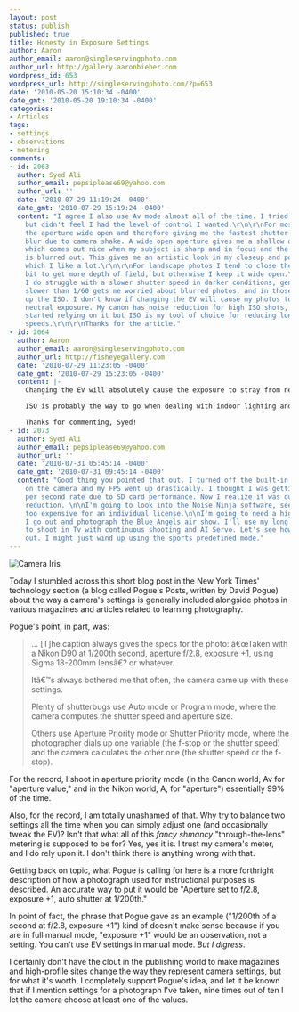 ```yaml
---
layout: post
status: publish
published: true
title: Honesty in Exposure Settings
author: Aaron
author_email: aaron@singleservingphoto.com
author_url: http://gallery.aaronbieber.com
wordpress_id: 653
wordpress_url: http://singleservingphoto.com/?p=653
date: '2010-05-20 15:10:34 -0400'
date_gmt: '2010-05-20 19:10:34 -0400'
categories:
- Articles
tags:
- settings
- observations
- metering
comments:
- id: 2063
  author: Syed Ali
  author_email: pepsiplease69@yahoo.com
  author_url: ''
  date: '2010-07-29 11:19:24 -0400'
  date_gmt: '2010-07-29 15:19:24 -0400'
  content: "I agree I also use Av mode almost all of the time. I tried using P mode
    but didn't feel I had the level of control I wanted.\r\n\r\nFor most cases I keep
    the aperture wide open and therefore giving me the fastest shutter speed to avoid
    blur due to camera shake. A wide open aperture gives me a shallow depth of field
    which comes out nice when my subject is sharp and in focus and the background
    is blurred out. This gives me an artistic look in my closeup and portrait photos,
    which I like a lot.\r\n\r\nFor landscape photos I tend to close the aperture a
    bit to get more depth of field, but otherwise I keep it wide open.\r\n\r\nSometimes
    I do struggle with a slower shutter speed in darker conditions, generally anything
    slower than 1/60 gets me worried about blurred photos, and in those cases I bump
    up the ISO. I don't know if changing the EV will cause my photos to not have a
    neutral exposure. My canon has noise reduction for high ISO shots, I haven't quite
    started relying on it but ISO is my tool of choice for reducing longer shutter
    speeds.\r\n\r\nThanks for the article."
- id: 2064
  author: Aaron
  author_email: aaron@singleservingphoto.com
  author_url: http://fisheyegallery.com
  date: '2010-07-29 11:23:05 -0400'
  date_gmt: '2010-07-29 15:23:05 -0400'
  content: |-
    Changing the EV will absolutely cause the exposure to stray from neutral, as that is the intended purpose of "Exposure Value." Lowering the EV in order to force your camera (in Av mode) to select a faster shutter speed is a valid way to reduce the chance of blur from hand-holding, but the final image will be darker overall and so it might not always be pleasing.

    ISO is probably the way to go when dealing with indoor lighting and reaching acceptable shutter speeds for hand-holding. I generally don't use any built-in noise reduction (as it can often cause each image to take longer to process). Instead, I rely on the fabulous noise reduction capabilities in Lightroom 3, and if necessary I can round-trip through Photoshop and use Noise Ninja.

    Thanks for commenting, Syed!
- id: 2073
  author: Syed Ali
  author_email: pepsiplease69@yahoo.com
  author_url: ''
  date: '2010-07-31 05:45:14 -0400'
  date_gmt: '2010-07-31 09:45:14 -0400'
  content: "Good thing you pointed that out. I turned off the built-in noise reduction
    on the camera and my FPS went up drastically. I thought I was getting a slow frames
    per second rate due to SD card performance. Now I realize it was due to noise
    reduction. \n\nI'm going to look into the Noise Ninja software, seems like not
    too expensive for an individual license.\n\nI'm going to need a high FPS for when
    I go out and photograph the Blue Angels air show. I'll use my long lens and try
    to shoot in Tv with continuous shooting and AI Servo. Let's see how that works
    out. I might just wind up using the sports predefined mode."
---
```

![](http://singleservingphoto.com/wp-content/uploads/2010/05/Camera-Iris-300x199.jpg "Camera Iris")

Today I stumbled across this short blog post in the New York Times'
technology section (a blog called Pogue's Posts, written by David Pogue)
about the way a camera's settings is generally included alongside photos
in various magazines and articles related to learning photography.

Pogue's point, in part, was:

> ... \[T\]he caption always gives the specs for the photo: â€œTaken
> with a Nikon D90 at 1/200th second, aperture f/2.8, exposure +1, using
> Sigma 18-200mm lensâ€? or whatever.
>
> Itâ€™s always bothered me that often, the camera came up with these
> settings.
>
> Plenty of shutterbugs use Auto mode or Program mode, where the camera
> computes the shutter speed and aperture size.
>
> Others use Aperture Priority mode or Shutter Priority mode, where the
> photographer dials up one variable (the f-stop or the shutter speed)
> and the camera calculates the other one (the shutter speed or the
> f-stop).

For the record, I shoot in aperture priority mode (in the Canon world,
Av for "aperture value," and in the Nikon world, A, for "aperture")
essentially 99% of the time.

Also, for the record, I am totally unashamed of that. Why try to balance
two settings all the time when you can simply adjust one (and
occasionally tweak the EV)? Isn't that what all of this _fancy
shmancy_ "through-the-lens" metering is supposed to be for? Yes, yes it
is. I trust my camera's meter, and I do rely upon it. I don't think
there is anything wrong with that.

Getting back on topic, what Pogue is calling for here is a more
forthright description of how a photograph used for instructional
purposes is described. An accurate way to put it would be "Aperture set
to f/2.8, exposure +1, auto shutter at 1/200th."

In point of fact, the phrase that Pogue gave as an example ("1/200th of
a second at f/2.8, exposure +1") kind of doesn't make sense because if
you are in full manual mode, "exposure +1" would be an observation, not
a setting. You can't use EV settings in manual mode. _But I digress_.

I certainly don't have the clout in the publishing world to make
magazines and high-profile sites change the way they represent camera
settings, but for what it's worth, I completely support Pogue's idea,
and let it be known that if I mention settings for a photograph I've
taken, nine times out of ten I let the camera choose at least one of the
values.
